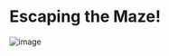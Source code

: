 # Escaping the Maze!
![image](https://github.com/amethystani/100DaysofCodePython/assets/108541149/8a28dcc1-3f69-4262-ac8e-4df29a4e975b)

